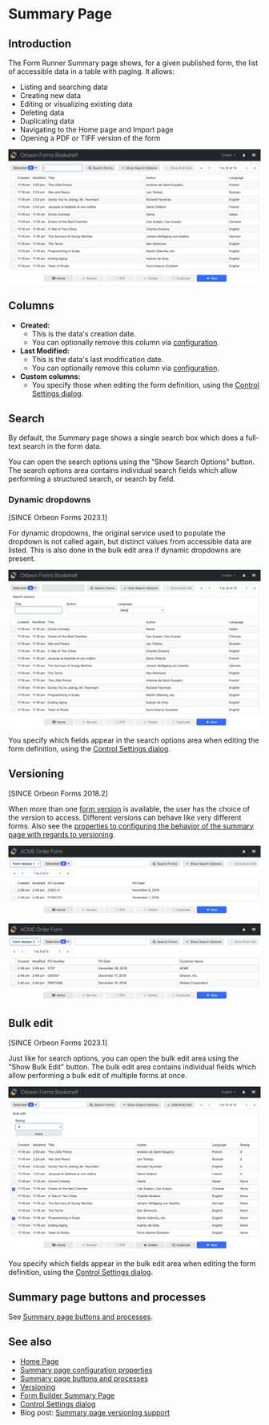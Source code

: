 # Summary Page

## Introduction

The Form Runner Summary page shows, for a given published form, the list of accessible data in a table with paging. It allows:

- Listing and searching data
- Creating new data
- Editing or visualizing existing data
- Deleting data
- Duplicating data
- Navigating to the Home page and Import page
- Opening a PDF or TIFF version of the form

![Summary Page for the Bookshelf form](../images/summary-bookshelf.png)

## Columns

- __Created:__
    - This is the data's creation date.
    - You can optionally remove this column via [configuration](/configuration/properties/form-runner-summary-page.md).
- __Last Modified:__
    - This is the data's last modification date.
    - You can optionally remove this column via [configuration](/configuration/properties/form-runner-summary-page.md). 
- __Custom columns:__
    - You specify those when editing the form definition, using the [Control Settings dialog](/form-builder/control-settings.md).

## Search 

By default, the Summary page shows a single search box which does a full-text search in the form data.

You can open the search options using the "Show Search Options" button. The search options area contains individual search fields which allow performing a structured search, or search by field.

### Dynamic dropdowns

[SINCE Orbeon Forms 2023.1]

For dynamic dropdowns, the original service used to populate the dropdown is not called again, but distinct values from accessible data are listed. This is also done in the bulk edit area if dynamic dropdowns are present.

![Search Options](../images/summary-bookshelf-search.png)

You specify which fields appear in the search options area when editing the form definition, using the [Control Settings dialog](/form-builder/control-settings.md).

## Versioning

[SINCE Orbeon Forms 2018.2]

When more than one [form version](/form-runner/feature/versioning.md) is available, the user has the choice of the version to access. Different versions can behave like very different forms. Also see the [properties to configuring the behavior of the summary page with regards to versioning](/configuration/properties/form-runner-summary-page.md#versioning).

![Summary Page for version 1 of the form](../images/summary-version-1.png)

![Summary Page for version 2 of the form](../images/summary-version-2.png)

## Bulk edit

[SINCE Orbeon Forms 2023.1]

Just like for search options, you can open the bulk edit area using the "Show Bulk Edit" button. The bulk edit area contains individual fields which allow performing a bulk edit of multiple forms at once. 

![Bulk Edit](../images/summary-bookshelf-bulk-edit.png)

You specify which fields appear in the bulk edit area when editing the form definition, using the [Control Settings dialog](/form-builder/control-settings.md).

## Summary page buttons and processes

See [Summary page buttons and processes](/form-runner/advanced/buttons-and-processes/summary-page-buttons-and-processes.md).

## See also 

- [Home Page](home-page.md)
- [Summary page configuration properties](/configuration/properties/form-runner-summary-page.md)
- [Summary page buttons and processes](/form-runner/advanced/buttons-and-processes/summary-page-buttons-and-processes.md)
- [Versioning](/form-runner/feature/versioning.md)
- [Form Builder Summary Page](/form-builder/summary-page.md)
- [Control Settings dialog](/form-builder/control-settings.md)
- Blog post: [Summary page versioning support](https://blog.orbeon.com/2019/05/summary-page-versioning-support.html)